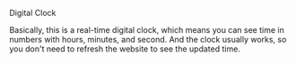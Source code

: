 Digital Clock


Basically, this is a real-time digital clock, which means you can see time in numbers with hours, minutes, and second. And the clock usually works, so you don't need to refresh the website to see the updated time.
